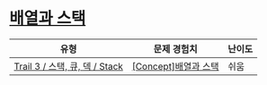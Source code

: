 # [배열과 스택](https://en.codetree.ai/trails/complete/curated-cards/intro-array-and-stack)

|유형|문제 경험치|난이도|
|---|---|---|
|[Trail 3 / 스택, 큐, 덱 / Stack](https://www.codetree.ai/trail-info/novice-high/)|[[Concept]배열과 스택](https://www.codetree.ai/trails/complete/curated-cards/intro-array-and-stack/)|쉬움|

